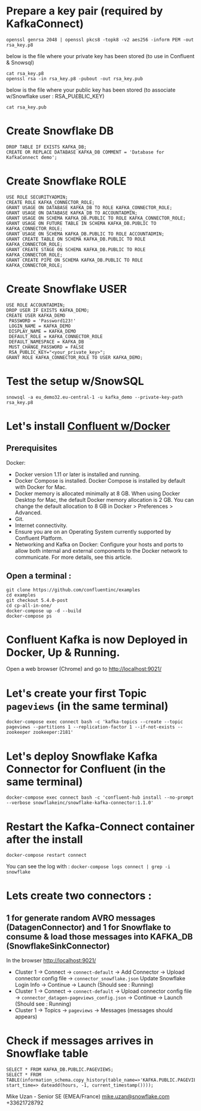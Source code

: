 
# Prepare a key pair (required by KafkaConnect)
```
openssl genrsa 2048 | openssl pkcs8 -topk8 -v2 aes256 -inform PEM -out rsa_key.p8
```
below is the file where your private key has been stored (to use in Confluent & Snowsql)
```
cat rsa_key.p8
openssl rsa -in rsa_key.p8 -pubout -out rsa_key.pub
```
below is the file where your public key has been stored (to associate w/Snowflake user : RSA_PU£BLIC_KEY)
```
cat rsa_key.pub
```

# Create Snowflake DB
```
DROP TABLE IF EXISTS KAFKA_DB;
CREATE OR REPLACE DATABASE KAFKA_DB COMMENT = 'Database for KafkaConnect demo';
```

# Create Snowflake ROLE
```
USE ROLE SECURITYADMIN;
CREATE ROLE KAFKA_CONNECTOR_ROLE;
GRANT USAGE ON DATABASE KAFKA_DB TO ROLE KAFKA_CONNECTOR_ROLE;
GRANT USAGE ON DATABASE KAFKA_DB TO ACCOUNTADMIN;
GRANT USAGE ON SCHEMA KAFKA_DB.PUBLIC TO ROLE KAFKA_CONNECTOR_ROLE;
GRANT USAGE ON FUTURE TABLE IN SCHEMA KAFKA_DB.PUBLIC TO KAFKA_CONNECTOR_ROLE;
GRANT USAGE ON SCHEMA KAFKA_DB.PUBLIC TO ROLE ACCOUNTADMIN;
GRANT CREATE TABLE ON SCHEMA KAFKA_DB.PUBLIC TO ROLE KAFKA_CONNECTOR_ROLE;
GRANT CREATE STAGE ON SCHEMA KAFKA_DB.PUBLIC TO ROLE KAFKA_CONNECTOR_ROLE;
GRANT CREATE PIPE ON SCHEMA KAFKA_DB.PUBLIC TO ROLE KAFKA_CONNECTOR_ROLE;
```

# Create Snowflake USER
```
USE ROLE ACCOUNTADMIN;
DROP USER IF EXISTS KAFKA_DEMO;
CREATE USER KAFKA_DEMO
 PASSWORD = 'Password123!'
 LOGIN_NAME = KAFKA_DEMO
 DISPLAY_NAME = KAFKA_DEMO
 DEFAULT_ROLE = KAFKA_CONNECTOR_ROLE
 DEFAULT_NAMESPACE = KAFKA_DB
 MUST_CHANGE_PASSWORD = FALSE
 RSA_PUBLIC_KEY="<your_private_key>";
GRANT ROLE KAFKA_CONNECTOR_ROLE TO USER KAFKA_DEMO;
```

# Test the setup w/SnowSQL
```
snowsql -a eu_demo32.eu-central-1 -u kafka_demo --private-key-path rsa_key.p8
```

# Let's install [Confluent w/Docker](https://docs.confluent.io/current/quickstart/ce-docker-quickstart.html)
## Prerequisites
Docker:
* Docker version 1.11 or later is installed and running.
* Docker Compose is installed. Docker Compose is installed by default with Docker for Mac.
* Docker memory is allocated minimally at 8 GB. When using Docker Desktop for Mac, the default Docker memory allocation is 2 GB. You can change the default allocation to 8 GB in Docker > Preferences > Advanced.
* Git.
* Internet connectivity.
* Ensure you are on an Operating System currently supported by Confluent Platform.
* Networking and Kafka on Docker: Configure your hosts and ports to allow both internal and external components to the Docker network to communicate. For more details, see this article.

## Open a terminal :
```
git clone https://github.com/confluentinc/examples
cd examples
git checkout 5.4.0-post
cd cp-all-in-one/
docker-compose up -d --build
docker-compose ps
```

# Confluent Kafka is now Deployed in Docker, Up & Running.
Open a web browser (Chrome) and go to [http://localhost:9021/](http://localhost:9021/)

# Let's create your first Topic `pageviews` (in the same terminal)
```
docker-compose exec connect bash -c 'kafka-topics --create --topic pageviews --partitions 1 --replication-factor 1 --if-not-exists --zookeeper zookeeper:2181'
```

# Let's deploy Snowflake Kafka Connector for Confluent (in the same terminal)
```
docker-compose exec connect bash -c 'confluent-hub install --no-prompt --verbose snowflakeinc/snowflake-kafka-connector:1.1.0'
```

# Restart the Kafka-Connect container after the install
```
docker-compose restart connect
```
You can see the log with : `docker-compose logs connect | grep -i snowflake`

# Lets create two connectors :
## 1 for generate random AVRO messages (DatagenConnector) and 1 for Snowflake to consume & load those messages into KAFKA_DB (SnowflakeSinkConnector)
In the browser [http://localhost:9021/](http://localhost:9021/)
* Cluster 1 -> Connect -> `connect-default` -> Add Connector -> Upload connector config file -> `connector_snowflake.json`
Update Snowflake Login Info -> Continue -> Launch (Should see : Running)
* Cluster 1 -> Connect -> `connect-default` -> Upload connector config file -> `connector_datagen-pageviews_config.json` -> Continue -> Launch (Should see : Running)
* Cluster 1 -> Topics -> `pageviews` -> Messages (messages should appears)

# Check if messages arrives in Snowflake table
```
SELECT * FROM KAFKA_DB.PUBLIC.PAGEVIEWS;
SELECT * FROM TABLE(information_schema.copy_history(table_name=>'KAFKA.PUBLIC.PAGEVIEWS', start_time=> dateadd(hours, -1, current_timestamp())));
```

Mike Uzan - Senior SE (EMEA/France)
mike.uzan@snowflake.com
+33621728792
